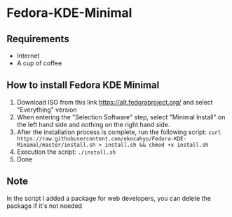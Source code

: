 # Fedora-KDE-Minimal
## Requirements
- Internet
- A cup of coffee
## How to install Fedora KDE Minimal
1. Download ISO from this link https://alt.fedoraproject.org/ and select "Everything" version
2. When entering the "Selection Software" step, select "Minimal Install" on the left hand side and nothing on the right hand side.
3. After the installation process is complete, run the following script:
`curl https://raw.githubusercontent.com/ekocahyo/Fedora-KDE-Minimal/master/install.sh > install.sh && chmod +x install.sh`
4. Execution the script: `./install.sh`
5. Done
## Note
In the script I added a package for web developers, you can delete the package if it's not needed
